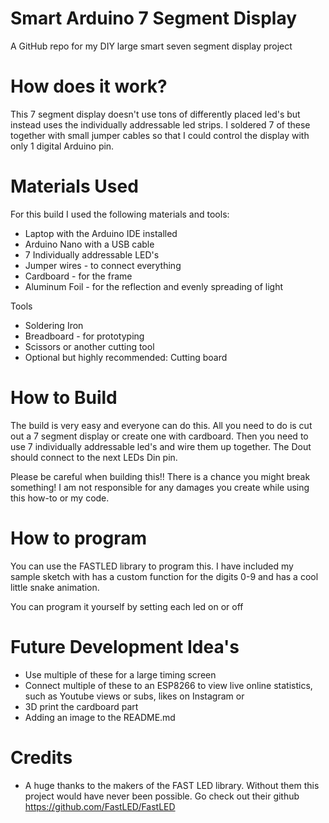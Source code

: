 # Smart Arduino 7 Segment Display
A GitHub repo for my DIY large smart seven segment display project
# How does it work?
This 7 segment display doesn't use tons of differently placed led's but instead uses the individually addressable led strips. I soldered 7 of these together with small jumper cables so that I could control the display with only 1 digital Arduino pin. 
# Materials Used
For this build I used the following materials and tools:
- Laptop with the Arduino IDE installed
- Arduino Nano with a USB cable
- 7 Individually addressable LED's
- Jumper wires - to connect everything
- Cardboard - for the frame
- Aluminum Foil - for the reflection and evenly spreading of light

Tools
- Soldering Iron
- Breadboard - for prototyping
- Scissors or another cutting tool
- Optional but highly recommended: Cutting board

# How to Build

The build is very easy and everyone can do this. All you need to do is cut out a 7 segment display or create one with cardboard. Then you need to use 7 individually addressable led's and wire them up together. The Dout should connect to the next LEDs Din pin.

Please be careful when building this!! There is a chance you might break something! I am not responsible for any damages you create while using this how-to or my code.

# How to program
You can use the FASTLED library to program this. I have included my sample sketch with has a custom function for the digits 0-9 and has a cool little snake animation. 

You can program it yourself by setting each led on or off
# Future Development Idea's
- Use multiple of these for a large timing screen
- Connect multiple of these to an ESP8266 to view live online statistics, such as Youtube views or subs, likes on Instagram or 
- 3D print the cardboard part
- Adding an image to the README.md

# Credits
- A huge thanks to the makers of the FAST LED library. Without them this project would have never been possible. Go check out their github https://github.com/FastLED/FastLED 
